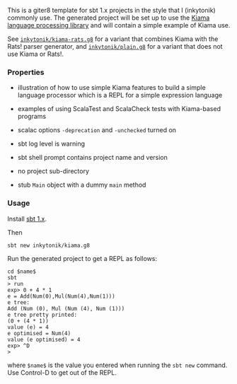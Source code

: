 This is a giter8 template for sbt 1.x projects in the style that
I (inkytonik) commonly use. The generated project will be set up to use the
[Kiama language processing library](http://kiama.googlecode.com) and will
contain a simple example of Kiama use.

See [`inkytonik/kiama-rats.g8`](https://github.com/inkytonik/kiama-rats.g8) for
a variant that combines Kiama with the Rats! parser generator, and
[`inkytonik/plain.g8`](https://github.com/inkytonik/plain.g8) for a variant
that does not use Kiama or Rats!.

### Properties

* illustration of how to use simple Kiama features to build a simple
language processor which is a REPL for a simple expression language

* examples of using ScalaTest and ScalaCheck tests with Kiama-based programs

* scalac options `-deprecation` and `-unchecked` turned on

* sbt log level is warning

* sbt shell prompt contains project name and version

* no project sub-directory

* stub `Main` object with a dummy `main` method

### Usage

Install [sbt 1.x](http://www.scala-sbt.org).

Then

    sbt new inkytonik/kiama.g8

Run the generated project to get a REPL as follows:

    cd $name$
    sbt
    > run
    exp> 0 + 4 * 1
    e = Add(Num(0),Mul(Num(4),Num(1)))
    e tree:
    Add (Num (0), Mul (Num (4), Num (1)))
    e tree pretty printed:
    (0 + (4 * 1))
    value (e) = 4
    e optimised = Num(4)
    value (e optimised) = 4
    exp> ^D
    >

where `$name$` is the value you entered when running the `sbt new` command.
Use Control-D to get out of the REPL.
